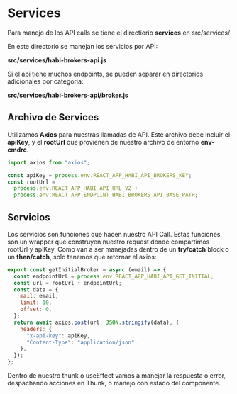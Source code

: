 # Services

Para manejo de los API calls se tiene el directiorio **services** en src/services/

En este directorio se manejan los servicios por API:

**src/services/habi-brokers-api.js**

Si el api tiene muchos endpoints, se pueden separar en directorios adicionales por categoria:

**src/services/habi-brokers-api/broker.js**

## Archivo de Services

Utilizamos **Axios** para nuestras llamadas de API. Este archivo debe incluir el **apiKey**, y el **rootUrl** que provienen de nuestro archivo de entorno **env-cmdrc**.

```javascript
import axios from "axios";

const apiKey = process.env.REACT_APP_HABI_API_BROKERS_KEY;
const rootUrl =
  process.env.REACT_APP_HABI_API_URL_V2 +
  process.env.REACT_APP_ENDPOINT_HABI_BROKERS_API_BASE_PATH;
```

## Servicios

Los servicios son funciones que hacen nuestro API Call. Estas funciones son un wrapper que construyen nuestro request donde compartimos rootUrl y apiKey. Como van a ser manejadas dentro de un **try/catch** block o un **then/catch**, solo tenemos que retornar el axios:

```javascript
export const getInitialBroker = async (email) => {
  const endpointUrl = process.env.REACT_APP_HABI_API_GET_INITIAL;
  const url = rootUrl + endpointUrl;
  const data = {
    mail: email,
    limit: 10,
    offset: 0,
  };
  return await axios.post(url, JSON.stringify(data), {
    headers: {
      "x-api-key": apiKey,
      "Content-Type": "application/json",
    },
  });
};
```

Dentro de nuestro thunk o useEffect vamos a manejar la respuesta o error, despachando acciones en Thunk, o manejo con estado del componente.
